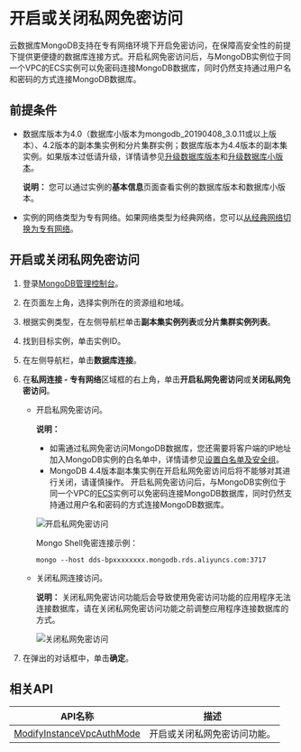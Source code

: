 # 开启或关闭私网免密访问

云数据库MongoDB支持在专有网络环境下开启免密访问，在保障高安全性的前提下提供更便捷的数据库连接方式。开启私网免密访问后，与MongoDB实例位于同一个VPC的ECS实例可以免密码连接MongoDB数据库，同时仍然支持通过用户名和密码的方式连接MongoDB数据库。

## 前提条件

-   数据库版本为4.0（数据库小版本为mongodb\_20190408\_3.0.11或以上版本）、4.2版本的副本集实例和分片集群实例；数据库版本为4.4版本的副本集实例。如果版本过低请升级，详情请参见[升级数据库版本](/cn.zh-CN/用户指南/实例管理/数据库升级/升级数据库版本.md)和[升级数据库小版本](/cn.zh-CN/用户指南/实例管理/数据库升级/升级数据库小版本.md)。

    **说明：** 您可以通过实例的**基本信息**页面查看实例的数据库版本和数据库小版本。

-   实例的网络类型为专有网络。如果网络类型为经典网络，您可以[从经典网络切换为专有网络](/cn.zh-CN/用户指南/管理网络连接/切换实例网络类型.md)。

## 开启或关闭私网免密访问

1.  登录[MongoDB管理控制台](https://mongodb.console.aliyun.com/)。

2.  在页面左上角，选择实例所在的资源组和地域。

3.  根据实例类型，在左侧导航栏单击**副本集实例列表**或**分片集群实例列表**。

4.  找到目标实例，单击实例ID。

5.  在左侧导航栏，单击**数据库连接**。

6.  在**私网连接 - 专有网络**区域框的右上角，单击**开启私网免密访问**或**关闭私网免密访问**。

    -   开启私网免密访问。

        **说明：**

        -   如需通过私网免密访问MongoDB数据库，您还需要将客户端的IP地址加入MongoDB实例的白名单中，详情请参见[设置白名单及安全组](/cn.zh-CN/用户指南/数据安全性/设置白名单及安全组.md)。
        -   MongoDB 4.4版本副本集实例在开启私网免密访问后将不能够对其进行关闭，请谨慎操作。
        开启私网免密访问后，与MongoDB实例位于同一个VPC的[ECS](~~25367~~)实例可以免密码连接MongoDB数据库，同时仍然支持通过用户名和密码的方式连接MongoDB数据库。

        ![开启私网免密访问](https://static-aliyun-doc.oss-accelerate.aliyuncs.com/assets/img/zh-CN/8487427161/p45177.png)

        Mongo Shell免密连接示例：

        ```
        mongo --host dds-bpxxxxxxxx.mongodb.rds.aliyuncs.com:3717
        ```

    -   关闭私网连接访问。

        **说明：** 关闭私网免密访问功能后会导致使用免密访问功能的应用程序无法连接数据库，请在关闭私网免密访问功能之前调整应用程序连接数据库的方式。

        ![关闭私网免密访问](https://static-aliyun-doc.oss-accelerate.aliyuncs.com/assets/img/zh-CN/8487427161/p45178.png)

7.  在弹出的对话框中，单击**确定**。


## 相关API

|API名称|描述|
|-----|--|
|[ModifyInstanceVpcAuthMode](/cn.zh-CN/API参考/连接管理/ModifyInstanceVpcAuthMode.md)|开启或关闭私网免密访问功能。|

